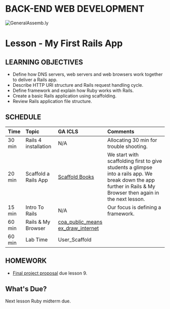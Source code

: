 BACK-END WEB DEVELOPMENT
============================

![GeneralAssemb.ly](https://github.com/generalassembly/ga-ruby-on-rails-for-devs/raw/master/images/ga.png "GeneralAssemb.ly")


Lesson - My First Rails App
========


LEARNING OBJECTIVES
--------

-	Define how DNS servers, web servers and web browsers work together to deliver a Rails app. 
-	Describe HTTP URI structure and Rails request handling cycle.
-	Define framework and explain how Ruby works with Rails. 
-	Create a basic Rails application using scaffolding.
-	Review Rails application file structure. 


SCHEDULE
--------


| Time        | Topic| GA ICLS| Comments |
| ------------- |:-------------|:-------------------|:-------------------|
|  30 min | Rails 4 installation| N/A| Allocating 30 min for trouble shooting. |
| 20 min | Scaffold a Rails App | [Scaffold Books](code_along/README.md) | We start with scaffolding first to give students a glimpse into a rails app. We break down the app further in Rails & My Browser then again in the next lesson.| 
| 15 min | Intro To Rails| N/A | Our focus is defining a framework. |
| 60 min | Rails & My Browser| [coa_public_means](code_along/README.md) </br> [ex_draw_internet](code_along/README.md) |  |
| 60 min | Lab Time | User_Scaffold |  |




HOMEWORK
--------
-	[Final project proposal](homework/README.md) due lesson 9.


What's Due?
--------

Next lesson Ruby midterm due.




